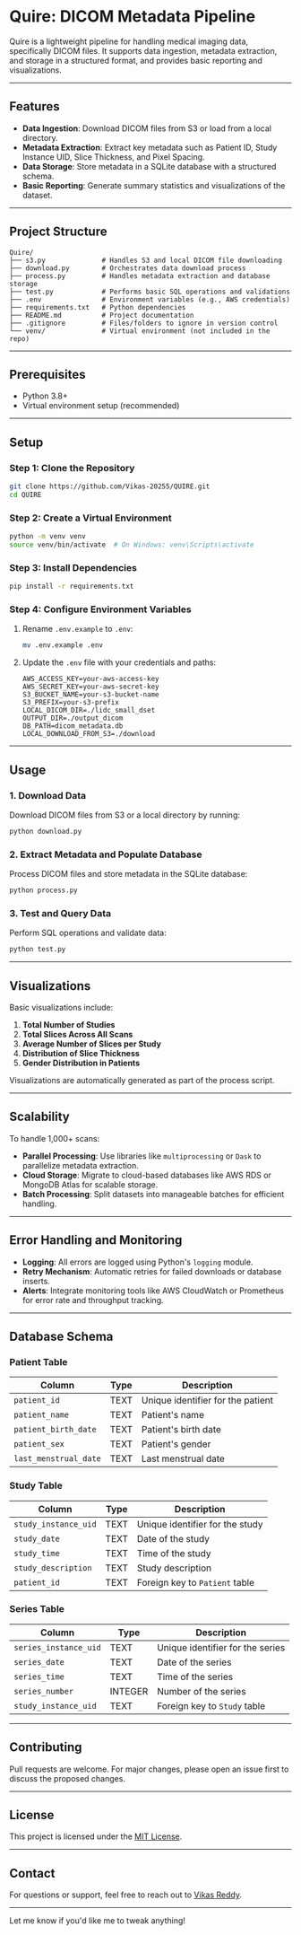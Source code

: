# Quire: DICOM Metadata Pipeline

Quire is a lightweight pipeline for handling medical imaging data, specifically DICOM files. It supports data ingestion, metadata extraction, and storage in a structured format, and provides basic reporting and visualizations.

---

## Features
- **Data Ingestion**: Download DICOM files from S3 or load from a local directory.
- **Metadata Extraction**: Extract key metadata such as Patient ID, Study Instance UID, Slice Thickness, and Pixel Spacing.
- **Data Storage**: Store metadata in a SQLite database with a structured schema.
- **Basic Reporting**: Generate summary statistics and visualizations of the dataset.

---

## Project Structure
```
Quire/
├── s3.py              # Handles S3 and local DICOM file downloading
├── download.py        # Orchestrates data download process
├── process.py         # Handles metadata extraction and database storage
├── test.py            # Performs basic SQL operations and validations
├── .env               # Environment variables (e.g., AWS credentials)
├── requirements.txt   # Python dependencies
├── README.md          # Project documentation
├── .gitignore         # Files/folders to ignore in version control
└── venv/              # Virtual environment (not included in the repo)
```

---

## Prerequisites
- Python 3.8+
- Virtual environment setup (recommended)

---

## Setup

### Step 1: Clone the Repository
```bash
git clone https://github.com/Vikas-20255/QUIRE.git
cd QUIRE
```

### Step 2: Create a Virtual Environment
```bash
python -m venv venv
source venv/bin/activate  # On Windows: venv\Scripts\activate
```

### Step 3: Install Dependencies
```bash
pip install -r requirements.txt
```

### Step 4: Configure Environment Variables
1. Rename `.env.example` to `.env`:
   ```bash
   mv .env.example .env
   ```
2. Update the `.env` file with your credentials and paths:
   ```env
   AWS_ACCESS_KEY=your-aws-access-key
   AWS_SECRET_KEY=your-aws-secret-key
   S3_BUCKET_NAME=your-s3-bucket-name
   S3_PREFIX=your-s3-prefix
   LOCAL_DICOM_DIR=./lidc_small_dset
   OUTPUT_DIR=./output_dicom
   DB_PATH=dicom_metadata.db
   LOCAL_DOWNLOAD_FROM_S3=./download
   ```

---

## Usage

### 1. Download Data
Download DICOM files from S3 or a local directory by running:
```bash
python download.py
```

### 2. Extract Metadata and Populate Database
Process DICOM files and store metadata in the SQLite database:
```bash
python process.py
```

### 3. Test and Query Data
Perform SQL operations and validate data:
```bash
python test.py
```

---

## Visualizations
Basic visualizations include:
1. **Total Number of Studies**
2. **Total Slices Across All Scans**
3. **Average Number of Slices per Study**
4. **Distribution of Slice Thickness**
5. **Gender Distribution in Patients**

Visualizations are automatically generated as part of the process script.

---

## Scalability
To handle 1,000+ scans:
- **Parallel Processing**: Use libraries like `multiprocessing` or `Dask` to parallelize metadata extraction.
- **Cloud Storage**: Migrate to cloud-based databases like AWS RDS or MongoDB Atlas for scalable storage.
- **Batch Processing**: Split datasets into manageable batches for efficient handling.

---

## Error Handling and Monitoring
- **Logging**: All errors are logged using Python's `logging` module.
- **Retry Mechanism**: Automatic retries for failed downloads or database inserts.
- **Alerts**: Integrate monitoring tools like AWS CloudWatch or Prometheus for error rate and throughput tracking.

---

## Database Schema
### Patient Table
| Column              | Type   | Description                        |
|---------------------|--------|------------------------------------|
| `patient_id`        | TEXT   | Unique identifier for the patient |
| `patient_name`      | TEXT   | Patient's name                    |
| `patient_birth_date`| TEXT   | Patient's birth date              |
| `patient_sex`       | TEXT   | Patient's gender                  |
| `last_menstrual_date`| TEXT  | Last menstrual date               |

### Study Table
| Column               | Type   | Description                        |
|----------------------|--------|------------------------------------|
| `study_instance_uid` | TEXT   | Unique identifier for the study    |
| `study_date`         | TEXT   | Date of the study                 |
| `study_time`         | TEXT   | Time of the study                 |
| `study_description`  | TEXT   | Study description                 |
| `patient_id`         | TEXT   | Foreign key to `Patient` table    |

### Series Table
| Column               | Type   | Description                        |
|----------------------|--------|------------------------------------|
| `series_instance_uid`| TEXT   | Unique identifier for the series   |
| `series_date`        | TEXT   | Date of the series                |
| `series_time`        | TEXT   | Time of the series                |
| `series_number`      | INTEGER| Number of the series              |
| `study_instance_uid` | TEXT   | Foreign key to `Study` table      |

---

## Contributing
Pull requests are welcome. For major changes, please open an issue first to discuss the proposed changes.

---

## License
This project is licensed under the [MIT License](LICENSE).

---

## Contact
For questions or support, feel free to reach out to [Vikas Reddy](mailto:your-email@example.com).

---

Let me know if you'd like me to tweak anything!
